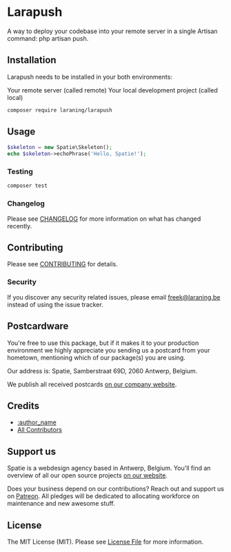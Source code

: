 # Larapush

A way to deploy your codebase into your remote server in a single Artisan command: php artisan push.

## Installation

Larapush needs to be installed in your both environments:

Your remote server (called remote)
Your local development project (called local)

```bash
composer require laraning/larapush
```

## Usage

``` php
$skeleton = new Spatie\Skeleton();
echo $skeleton->echoPhrase('Hello, Spatie!');
```

### Testing

``` bash
composer test
```

### Changelog

Please see [CHANGELOG](CHANGELOG.md) for more information on what has changed recently.

## Contributing

Please see [CONTRIBUTING](CONTRIBUTING.md) for details.

### Security

If you discover any security related issues, please email freek@laraning.be instead of using the issue tracker.

## Postcardware

You're free to use this package, but if it makes it to your production environment we highly appreciate you sending us a postcard from your hometown, mentioning which of our package(s) you are using.

Our address is: Spatie, Samberstraat 69D, 2060 Antwerp, Belgium.

We publish all received postcards [on our company website](https://laraning.be/en/opensource/postcards).

## Credits

- [:author_name](https://github.com/:author_username)
- [All Contributors](../../contributors)

## Support us

Spatie is a webdesign agency based in Antwerp, Belgium. You'll find an overview of all our open source projects [on our website](https://laraning.be/opensource).

Does your business depend on our contributions? Reach out and support us on [Patreon](https://www.patreon.com/laraning).
All pledges will be dedicated to allocating workforce on maintenance and new awesome stuff.

## License

The MIT License (MIT). Please see [License File](LICENSE.md) for more information.
